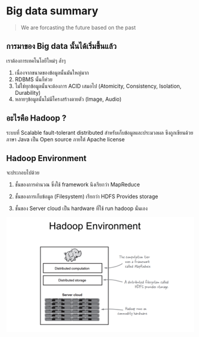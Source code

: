 # Big data summary

> We are forcasting the future based on the past

## การมาของ Big data นั้นได้เริ่มขึ้นแล้ว

เราต้องการเทคโนโลยีใหม่ๆ ล้ำๆ
1. เนื่องจากขนาดของข้อมูลนั้นมันใหญ่มาก
2. RDBMS นั้นก็ห่วย
3. ไม่ใช่ทุกข้อมูลนั้นจะต้องการ ACID เสมอไป (Atomicity, Consistency, Isolation, Durability)
4. หลายๆข้อมูลนั้นไม่มีโครงสร้างตายตัว (Image, Audio)

## อะไรคือ Hadoop ?

ระบบที่ Scalable fault-tolerant distributed สำหรับเก็บข้อมูลและประมวลผล ซึงถูกเขียนด้วยภาษา Java เป็น Open source ภายใต้ Apache license

## Hadoop Environment
จะประกอบไปด้วย

1.  ชั้นของการคำนวณ ซึ่งใช้ framework นึงเรียกว่า MapReduce

2. ชั้นของการเก็บข้อมูล (Filesystem) เรียกว่า HDFS Provides storage

3. ชั้นของ Server cloud เป็น hardware ที่ใช้ run hadoop นั่นเอง

![Hadoop Environment](https://github.com/madooding/bd_it_kmitl_summarization/blob/master/images/hadoop-environment.png)